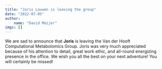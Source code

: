```yaml
---
title: "Joris Louwen is leaving the group"
date: "2022-07-05"
author: 
    name: "David Meijer"
imgs: []
---
```

We are sad to announce that <strong><Link href="../people/Joris_Louwen">Joris</Link></strong> is leaving the Van der Hooft Computational Metabolomics Group. Joris was very much appreciated because of his attention to detail, great work ethic, and all-round energizing presence in the office. We wish you all the best on your next adventure! You will certainly be missed!